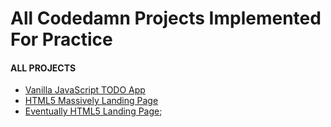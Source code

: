 # All Codedamn Projects Implemented For Practice

#### ALL PROJECTS
- [Vanilla JavaScript TODO App](https://codedamn-projects-todo-app.netlify.app/)
- [HTML5 Massively Landing Page](https://codedamn-projects-html5-massively-landing-page.netlify.app/)
- [Eventually HTML5 Landing Page](https://codedamn-projects-eventually-html5-landing-page.netlify.app/);
